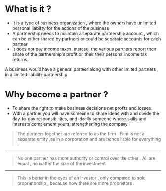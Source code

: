 
# What is it ?
- It is a type of business organization , where the owners have unlimited personal liability for the actions of the business 
- A partnership needs to maintain a separate partnership account , which can be either shared by partners or could be separate accounts for each partner
- It does not pay income taxes. Instead, the various partners report their share of the partnership's profit on their their personal income tax returns.


A business would have a general partner along with other limited partners , in a limited liability partnership

# Why become a partner ?
- To share the right to make business decisions net profits and losses. 
- With a partner you will have someone to share ideas with and divide the day-to-day responsibilities, and ideally someone whose skills and interests complement yours, strengthening the company.


> The partners together are referred to as the firm . Firm is not a separate entity ,as in a corporation and are hence liable for everything . 

-----------------
> No one partner has more authority or control over the other . All are equal , no matter the size of the investment 
------------------
> This is better in the eyes of an investor , only compared to sole proprietorship , because now there are more proprietors .


